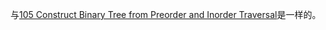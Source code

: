 与[105 Construct Binary Tree from Preorder and Inorder Traversal](https://github.com/yangxuhui/LeetCode/tree/master/src/105.ConstructBinaryTreefromPreorderandInorder)是一样的。
